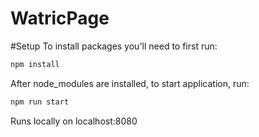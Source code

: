 # WatricPage

#Setup
To install packages you'll need to first run:

``` bash
npm install
```

After node_modules are installed, to start application, run:

``` bash
npm run start
```

Runs locally on localhost:8080